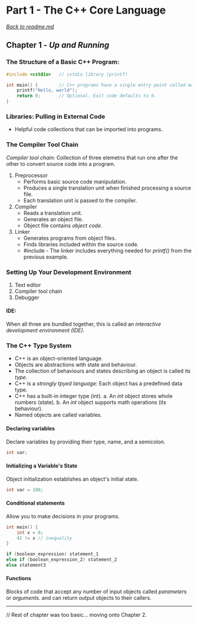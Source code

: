 # Part 1 - The C++ Core Language
[*Back to readme.md*](~/readme.md)
## Chapter 1 - _Up and Running_

### The Structure of a Basic C++ Program:

```cpp
#include <cstdio>   // cstdio library (printf)

int main() {        // C++ programs have a single entry point called main()
    printf("Hello, world");
    return 0;       // Optional. Exit code defaults to 0.
}
```

### Libraries: Pulling in External Code

- Helpful code collections that can be imported into programs.

### The Compiler Tool Chain

*Compiler tool chain:* Collection of three elemetns that run one after the other to convert source code into a program.

1. Preprocessor
    - Performs basic source code manipulation.
    - Produces a single translation unit when finished processing a source file.
    - Each translation unit is passed to the compiler.
2. Compiler
    - Reads a translation unit.
    - Generates an object file.
    - Object file contains *object code*.
3. Linker
    - Generates programs from object files.
    - Finds libraries included within the source code.
    - #include <cstdio> - The linker includes everything needed for *printf()* from the previous example.

### Setting Up Your Development Environment

1. Text editor
2. Compiler tool chain
3. Debugger

#### IDE:
When all three are bundled together, this is called an *interactive development environment (IDE)*.

### The C++ Type System

- C++ is an object-oriented language.
- Objects are abstractions with state and behaviour.
- The collection of behaviours and states describing an object is called its *type*.
- C++ is a *strongly tpyed language:* Each object has a predefined data type.
- C++ has a built-in integer type (int).
    a. An *int* object stores whole numbers (state).
    b. An *int* object supports math operations (its behaviour).
- Named objects are called variables.

#### Declaring variables

Declare variables by providing their type, name, and a semicolon.

```cpp
int var;
```

#### Initializing a Variable's State

Object initialization establishes an object's initial state.

```cpp
int var = 100;
```

#### Conditional statements

Allow you to make decisions in your programs.

```cpp
int main() {
    int x = 0;
    42 != x // inequality
}
```

```cpp
if (boolean_expression) statement_1
else if (boolean_expression_2) statement_2
else statement3
```

#### Functions

Blocks of code that accept any number of input objects called *parameters* or *arguments*. and can return output objects to their callers.

---

// Rest of chapter was too basic... moving onto Chapter 2.